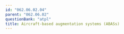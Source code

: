```yaml
---
id: "062.06.02.04"
parent: "062.06.02"
questionBank: "atpl"
title: Aircraft-based augmentation systems (ABASs)
---
```

